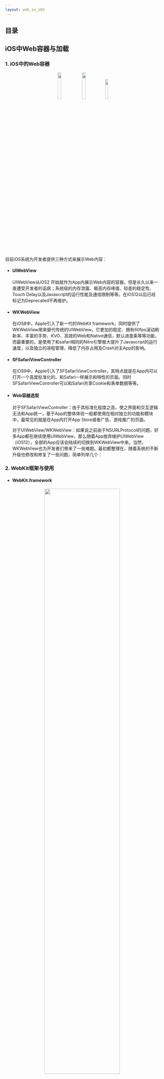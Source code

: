 ```yaml
---
layout: web_in_iOS
---
```



## 目录

## iOS中Web容器与加载

### 1. iOS中的Web容器

<center>
	<img width="15%" height="15%" src="https://raw.githubusercontent.com/dequan1331/dequan1331.github.io/master/assets/img/2/1.png">
	<img width="15%" height="15%" src="https://raw.githubusercontent.com/dequan1331/dequan1331.github.io/master/assets/img/2/2.png">
	<img width="13%" height="13%" src="https://raw.githubusercontent.com/dequan1331/dequan1331.github.io/master/assets/img/2/13.png">
</center>


目前iOS系统为开发者提供三种方式来展示Web内容：

- #### UIWebView
	
	UIWebView从iOS2 开始就作为App内展示Web内容的容器，但是长久以来一直遭受开发者的诟病；系统级的内存泄露、极高内存峰值、较差的稳定性、Touch Delay以及Javascript的运行性能及通信限制等等。在iOS12以后已经标记为Deprecated不再维护。

- #### WKWebView

	在iOS8中，Apple引入了新一代的WebKit framework，同时提供了WKWebView用来替代传统的UIWebView。它更加的稳定、拥有60fps滚动刷新率、丰富的手势、KVO、高效的Web和Native通信，默认进度条等等功能，而最重要的，是使用了和safari相同的Nitro引擎极大提升了Javascript的运行速度，以及独立的进程管理，降低了内存占用及Crash对主App的影响。
	
	
-  #### SFSafariViewController

	在iOS9中，Apple引入了SFSafariViewController。其特点就是在App内可以打开一个高度标准化的、和Safari一样展示和特性的页面。同时SFSafariViewController可以和Safari共享Cookie和表单数据等等。

-  #### Web容器选型
	
	对于SFSafariViewController：由于其标准化程度之高，使之界面和交互逻辑无法和App统一，基于App的整体体验一般都使用在相对独立的功能和模块中，最常见的就是在App内打开App Store或者广告、游戏推广的页面。

	对于UIWebView/WKWebView：如果说之前由于NSURLProtocol的问题，好多App都在继续使用UIWebView，那么随着App放弃维护UIWebView（iOS12），全部的App应该会陆续的切换到WKWebView中来。当然，WKWebView也为开发者们带来了一些难题。最初都整理在，随着系统的不断升级也修改和修复了一些问题，简单列举几个：
	


### 2. WebKit框架与使用

- #### WebKit.framework

<center>
	<img width="70%" height="70%" src="https://raw.githubusercontent.com/dequan1331/dequan1331.github.io/master/assets/img/2/4.png">
</center>

[官方文档](https://developer.apple.com/documentation/webkit)

- #### Web容器使用流程与关键节点

	对于大部分日常使用来说，创建与配置、加载、接收回调

	对于Web开发者，业务逻辑一般通过基于Web页面和Dom渲染的关键节点来处理。而对于iOS开发者，WKWebView提供的的注册、加载和回调时机，没有明确的与Web加载的关键节点相关联。准确的理解和处理两个维度的加载顺序，选择合理的业务逻辑处理时机，才可以实现准确而高效的应用。
	
	<center>
	<img width="70%" height="70%" src="https://raw.githubusercontent.com/dequan1331/dequan1331.github.io/master/assets/img/2/5.png">
	</center>
	
- #### 

	使用WKWebView带来的另外一个好处，就是我们可以通过源码理解部分加载逻辑，为Crash提供一些思路，或者使用一些私有方法。
		1. `NSURLProtocol支持`

		- WKWebView最为显著的改变，就是不支持NSURLProtocol。为了兼容旧的业务逻辑，一部分App通过[WKBrowsingContextController]()中的非公开方法实现了NSURLProtocol。

			```objc
			+ (void)registerSchemeForCustomProtocol:(NSString *)scheme WK_API_DEPRECATED_WITH_REPLACEMENT("WKURLSchemeHandler", macos(10.10, WK_MAC_TBA), ios(8.0, WK_IOS_TBA));
			```
	
		- 在iOS11中，系统增加了 `setURLSchemeHandler`函数用来拦截自定义的Scheme。但是不同于UIWebView，新的函数只能拦截自定义的Scheme[(SchemeRegistry.cpp)](https://github.com/WebKit/webkit/blob/master/Source/WebCore/platform/SchemeRegistry.cpp)，对使用最多的HTTP/HTTPS依然不能有效的拦截。
		
			```objc
		    static const StringVectorFunction functions[] {
		        builtinSecureSchemes,                // about;data...
		        builtinSchemesWithUniqueOrigins,     // javascript...
		        builtinEmptyDocumentSchemes,
		        builtinCanDisplayOnlyIfCanRequestSchemes,
		        builtinCORSEnabledSchemes,           //http;https
		    };
		```
	
	
	2. 白屏的原因主要分两种，一种是由于Web的进程Crash（多见于内部进程通信）；一种就是WebView渲染时的错误（Debug一切正常只是没有对应的内容）。对于白屏的检测，前者在iOS9之后系统提供了对应Crash的回调函数，同时业界也有通过判断URL/Title是否为空的方式作为辅助；后者通过对比业界也有判断SubView是否包含WKCompsitingView，以及通过随机点截图等方式作为白屏判断的依据。
	
	
	3. 其他WKWebView的系统级问题如Cookie、POST参数、异步Javascript等等一系列的问题，可以通过业务逻辑的调整重新适配
	
	4. 由于WebKit源码等开放性，我们也可以利用私有方法来简化代码逻辑、实现复杂的产品需求。例如在[WKWebViewPrivate](https://github.com/WebKit/webkit/blob/master/Source/WebKit/UIProcess/API/Cocoa/WKWebViewPrivate)中可以获得各种页面信息、直接取到UserAgent、 在[WKBackForwardListPrivate]()中可以清理掉全部的跳转历史、以及在[WKContentViewInteraction]()中替换方法实现自定义的MenuItem等等。

		```objc
		@interface WKWebView (WKPrivate)
		@property (nonatomic, readonly) NSString *_userAgent WK_API_AVAILABLE(macosx(10.11), ios(9.0));
		...
		
		@interface WKBackForwardList (WKPrivate)
		- (void)_removeAllItems;
		...
		
		@interface WKContentView (WKInteraction)
		- (BOOL)canPerformActionForWebView:(SEL)action withSender:(id)sender;
		```



### 3. App中的应用场景

由于WebView系统级提供两种类型的加载方式，加载URL & 加载HTML\Data，所以基于此延伸出两种不同的业务场景：加载URL的页面直出类和加载数据的模板渲染类，同时各自也有不同的优化重点及方向。

- 页面直出

通常各类App中的Web页面加载都是通过加载URL的方式，比如嵌入的运营活动页面、广告页面等等。

- 模板渲染

需要WebView加载，且交互逻辑较多的页面，最常见的就是新闻类App的内容展示页。


## iOS中的Web与Native的通信 - Javascript

单纯的使用Web容器加载页面已经不能满足复杂的功能，开发者希望数据可以在Native和Web之间通信传递来实现复杂的功能，而Javascript就是通信的媒介。对于有WebView的情况，虽然WKWebView提供了系统级的方法，但是大部分App仍然使用基于URLScheme的WebViewBridge用以兼容。而脱离了WebView容器，系统提供了JavaScriptCore的framework，它也为之后蓬勃发展的跨平台和热修复技术提供了可能。

### 1. 基于WebView的通信

- UIWebView & WKWebView

	虽然UIWebView可以使用私有方法、
	
	web 和 app 通讯机制也通过 message handler 有很大提升。这个 API 真正神奇的地方在于 JavaScript 对象可以_自动转换_为 Objective-C 或 Swift 对象

```
window.webkit.messageHandlers.{NAME}.postMessage()
```

```

```

- WebViewJavascriptBridge

<center>
	<img width="70%" height="70%" src="https://raw.githubusercontent.com/dequan1331/dequan1331.github.io/master/assets/img/2/6.png">
</center>

### 2. 脱离WebView的通信 JavaScriptCore

- JavascriptCore原理浅析

JavascriptCore一直作为WebKit中内置的JS引擎使用，在iOS7之后，Apple对原有的C/C++代码进行了OC的封装，成系统级的framework供开发者使用。作为一个引擎来讲，JavascriptCore的词法、语法分析，以及多层次的JIT编译技术都是值得深入挖掘和学习的方向，由于篇幅的限制暂且不做深入的讨论。

词法分析 语法分析 字节码生成

[图](*******)

- JavascriptCore.framework

	提供了脱离WebView执行Javascript的环境和能力。

	1. JSVirtualMachine：提供了JS执行的底层资源及内存。虽然Java与Javascript没有一点关系，但是同样作为虚拟机，JSVM和JVM做了一部分类似的事情。每个JSVirtualMachine独占线程，拥有独立的空间和管理，但是可以包含多个JSContext。应用就是多线程？
	2. JSContext：提供了JS运行的上下文环境和接口。可以不准确的理解为，就是创建了一个Javascript中的Window对象。
	3. JSValue/JSManagedValue：提供了OC和JS间数据类型的封装和转换[Type Conversions](https://developer.apple.com/documentation/javascriptcore/jsvalue)。除了基本的数据类型，OC中的Block转换为JS中的function，Class转换为Constructor。
	4. JSExport：提供了类、属性和实例方法的调用接口。ProtoType & Constructor

	<center>
	<img width="40%" height="40%" src="https://raw.githubusercontent.com/dequan1331/dequan1331.github.io/master/assets/img/2/7.png">
</center>

- 内存
	Javascript使用GC机制管理内存，而OC采用引用计数的方式管理内存。
	由于 block 可以保有变量引用，而且 JSContext 也强引用它所有的变量，为了避免强引用循环需要特别小心。避免保有你的 JSContext 或一个 block 里的任何 JSValue。相反，使用 [JSContext currentContext] 得到当前上下文，并把你需要的任何值用参数传递。
	
	1. 循环引用
	2. 提前释放

- 基本使用

	1. 创建JSContext

	2. call js

		```objc
		JSValue *value = [self.jsContext evaluateScript:@"document.cookie"];
		```
	3. 赋值Block回调
	
		```objc
		//Native
		self.jsContext[@"addMethod"] = ^ NSInteger(NSInteger a, NSInteger b) {
	      return a + b;
		};
		
		//JS
		console.log(addMethod(1, 2));    //3
		```
	
	4. JSExport协议

		```objc
		//Native
		@protocol testJSExportProtocol <JSExport>
		@property (readonly) NSString *string;
		...
		@interface OCClass : NSObject <testJSExportProtocol>
		
		//JS
		var OCClass = new OCClass();
		console.log(OCClass.string);
		```
		

	无论通过以上两种方式进行通信，其核心都是将 保存到一个全局的Object中，例如window。
	
	对于OC中的属性和实例方法，JavaScriptCore在prototype中创建对应的属性和方法，而类方法则在
	
	对于每一个导出的实例方法，JavaScriptCore都会在prototype中创建一个对应的方法；
	对于么一个导出的实例属性，JavaScriptCore都会在prototype中创建一个对应一个存取器属性；
	对于每一个导出的类方法，JavaScriptCore会在constructor对象中创建一个对应的JavaScript function.


### 3. App中的应用场景

-  对于基于WebView的通信，主要用于App向H5页面中注入的Javascript Open Api，如提供Native的拍照、音视频、定位；以及App内的登录、分享等等功能。
-  对于JavaScriptCore，则催生了动态化、跨平台以及热修复等一系列技术的蓬勃发展。

## 动态化、跨平台与热修复

整体上来说，就是国外开发者痴迷于跨平台的开发，国内开发者执着于热更新与修复。

积极探索的方向

随着Google开源了基于Dart语言的Flutter，跨平台的技术又进入了一个新的发展阶段。

庞大的技术分支，但是作为最重要的Native和Web的通信桥梁，


在此基础之上，围绕着DSL的解析、方法表的注册、参数传递的设计以及OC Runtime的运用等不同方向，封装成了一个又一个跨平台的项目。

<center>
	<img width="70%" height="70%" src="https://raw.githubusercontent.com/dequan1331/dequan1331.github.io/master/assets/img/2/9.png">
</center>

### 2. 基于Web的跨平台技术



以Javascript作为DSL的跨平台技术方案。

目前，React Native已经开始了新一轮的重构，在线程模式、渲染方式、Native侧架构以及Api方向都会有较大的变化，相信未来在性能和使用上都会有更好的体验。

<center>
	<img width="70%" height="70%" src="https://raw.githubusercontent.com/dequan1331/dequan1331.github.io/master/assets/img/2/8.png">
</center>


```objc
    JSValue* (^callNativeBlock)(JSValue *, JSValue *, JSValue *) = ^JSValue*(JSValue *instance, JSValue *tasks, JSValue *callback){
        NSString *instanceId = [instance toString];
        NSArray *tasksArray = [tasks toArray];
        NSString *callbackId = [callback toString];
        WXLogDebug(@"Calling native... instance:%@, tasks:%@, callback:%@", instanceId, tasksArray, callbackId);
        return [JSValue valueWithInt32:(int32_t)callNative(instanceId, tasksArray, callbackId) inContext:[JSContext currentContext]];
    };
    
    _jsContext[@"callNative"] = callNativeBlock;
    
    
    //解决iOS7内存问题，设置了WXPolyfillSet
    context[@"nativeSet"] = [WXPolyfillSet class];
    
```

### 3. 基于Web的热修复技术

对于国内的iOS开发者来说，审核周期、敏感业务、支付分成以及bug修复都催生了热修复方向的不断探索。在苹果加强审核之前，几乎所有大型的App都把热修复当成了iOS开发的基础能力，最近[移动开发还有救么](https://mp.weixin.qq.com/s/6znQEtQ9L2zptohSTx9-Ew)也详细的介绍了相关黑科技的前世今生。在所有iOS热修复的方案中，基于Javascript、同时也是影响最大的就是JSPatch。

- 通信采用Block回调的方式
- 而同样基于JavascriptCore，热修复技术没有注册的机制。
- 那么JS是如何运行OC方法不报错
- require 就是在全局作用域上创建一个Object


```objc
    context[@"_OC_callI"] = ^id(JSValue *obj, NSString *selectorName, JSValue *arguments, BOOL isSuper) {
        return callSelector(nil, selectorName, arguments, obj, isSuper);
    };
    context[@"_OC_callC"] = ^id(NSString *className, NSString *selectorName, JSValue *arguments) {
        return callSelector(className, selectorName, arguments, nil, NO);
    };


	static NSString *_replaceStr = @".__c(\"$1\")(";

	__c: function(methodName) {
		...
		return function(){
			...
        	var ret = instance ? _OC_callI(instance, selectorName, args, isSuper):
                         		 _OC_callC(clsName, selectorName, args)
    		return _formatOCToJS(ret)
      }
		
    	
```


## iOS中Web相关优化策略

随着Web技术的不断升级以及App动态性业务需求的增多，越来越多的Web页面加入到了iOS App当中。与之对应的，首屏展示速度——这个对于移动客户端Web的最重要体验优化，也成为了移动客户端中Web业务最重要的优化方向。

用户体验、增长与转化率上都至关重要



### 1. 不同业务场景的优化策略

对于单纯的Web页面来说，业界早已有了合理的优化方向以及成熟的优化方案，而对于移动客户端中的Web来说，开发者在进行单一的Web优化同时，还可以通过优化Web容器以及Web页面中数据加载方式等多个途径做出优化。

关键渲染路径。

更为激进的优化，实现成本和对项目的侵入性比较大，LocalServer
通过特殊的格式规范实现了分段缓存+增量更新，，业务形态

### 2. Web维度的优化
- HTTP缓存
- 离线包

### 3. Native维度的优化

- Native接管资源请求，替代Web内核的资源加载，可以做到并行加载

### 4. 优化整体流程

## iOS中Web相关延伸业务

### 1. Javascript Open Api

随着App业务的不断发展，单纯的Web加载与渲染无法满足复杂的交互逻辑如拍照、音视频、蓝牙、定位等，同时App内需要统一的登录态，统一的分享逻辑以及支付逻辑等。

当然对于Api的设计和文档规范，[微信JS-SDK说明文档](https://mp.weixin.qq.com/wiki?t=resource/res_main&id=mp1421141115) 就是一个很好的例子。

- 1. 基于域名的安全控制
- 2. 由于使用客户端注入，可以根据业务逻辑选择注入的等级
- 3
- 4

<center>
	<img width="40%" height="40%" src="https://raw.githubusercontent.com/dequan1331/dequan1331.github.io/master/assets/img/2/12.png">
</center>

### 2. 模板引擎

对于新闻资讯类App，为了达到并行加载数据以及处理复杂的展示逻辑，绝大部分App都采用数据和模板分离下发的方式。而模板引擎相关技术的使用会使这种逻辑和表现分离的业务场景实现的更加简洁和优雅。

同时也提供了组件化管理业务模块的

<center>
	<img width="70%" height="70%" src="https://raw.githubusercontent.com/dequan1331/dequan1331.github.io/master/assets/img/2/10.png">
</center>

本质就是字符串的解析和替换拼接。其实模板引擎都大同小异，Logic-less的宗旨也导致Mustache

- GRMustache是基于[mustache](http://mustache.github.io/)

### 3. 资源动态更新和管理

对于Web网络请求的资源来说，通过HTTP的缓存策略可以减少通信，提升加载速度。而对于本地的样式文件、JS注入文件、默认图片等资源，频繁的读取磁盘也在一定程度上影响了资源加载速度。（离线包）

上文提到在WKWebView中虽然可以使用私有函数实现NSURLProtocol（或者iOS11+提供系统函数），但是仍然有许多问题。

- WebServer
	1. 可以在App中内置WebServer，将读取本地资源文件变成本地服务器的请求，这样就能扩展资源数据为Response，通过HTTP缓存技术实现层次化的缓存结构。（直接在file的url上加）
	2. 业界流行的Objc版开源WebServer，不外乎年久失修的[CocoaHTTPServer](https://github.com/robbiehanson/CocoaHTTPServer)以及[GCDWebServer](https://github.com/swisspol/GCDWebServer)，当然以上两个都是基于HTTP类型的，基于Socket有[]()。
	3. 通过[ports used by Apple](https://support.apple.com/en-us/HT202944)，我们可以猜测有很多端口默认已经被占用。端口的存储与占用，前后台切换重启
	4. 由于代码suspendInBackground的设置，在前后台切换的时候需要根据业务需求重启Server。
	4. url重定向，加时间
	5. Server / Connection / Request / Reponse
	6. RFC的各种设置
	7. GCDWebServerProcessBlock或GCDWebServerAsyncProcessBlock 
	
	socket建立
	```objc
	 if (bind(listeningSocket, address, length) == 0) 
    if (listen(listeningSocket, (int)maxPendingConnections) == 0) 
    
    //绑定Socket端口并接收数据源
      dispatch_source_t source = dispatch_source_create(DISPATCH_SOURCE_TYPE_READ, listeningSocket, 0, dispatch_get_global_queue(_dispatchQueuePriority, 0));

	//接收数据并创建Connection
	dispatch_source_set_event_handler(source, ^{
		...
       GCDWebServerConnection* connection = [(GCDWebServerConnection*)[self->_connectionClass alloc] initWithServer:self localAddress:localAddress remoteAddress:remoteAddress socket:socket]; 
		...

	//   dispatch_read(_socket, length, dispatch_get_global_queue(_server.dispatchQueuePriority, 0), ^(dispatch_data_t buffer, int error) {

	//GCDWebServerMatchBlock处理
    self->_request = self->_handler.matchBlock(requestMethod, requestURL, requestHeaders, requestPath, requestQuery);
      _handler.asyncProcessBlock(request, [completion copy]);

    //ProcessBlock & GCDWebServerAsyncProcessBlock
    
	```

	

- 动态更新
	1. 在资源内容发生变化时更改其Url，强制用户下载新资源。通常情况下，可以通过在文件名中嵌入文件的修改时间 & 版本号来实现。

	<center>
	<img width="40%" height="40%" src="https://raw.githubusercontent.com/dequan1331/dequan1331.github.io/master/assets/img/2/11.png">
</center>

